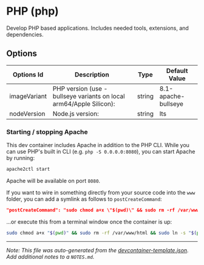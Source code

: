 
# PHP (php)

Develop PHP based applications. Includes needed tools, extensions, and dependencies.

## Options

| Options Id | Description | Type | Default Value |
|-----|-----|-----|-----|
| imageVariant | PHP version (use -bullseye variants on local arm64/Apple Silicon): | string | 8.1-apache-bullseye |
| nodeVersion | Node.js version: | string | lts |

### Starting / stopping Apache

This dev container includes Apache in addition to the PHP CLI. While you can use PHP's built in CLI (e.g. `php -S 0.0.0.0:8080`), you can start Apache by running:

```bash
apache2ctl start
```

Apache will be available on port `8080`.

If you want to wire in something directly from your source code into the `www` folder, you can add a symlink as follows to `postCreateCommand`:

```json
"postCreateCommand": "sudo chmod a+x \"$(pwd)\" && sudo rm -rf /var/www/html && sudo ln -s \"$(pwd)\" /var/www/html"
```

...or execute this from a terminal window once the container is up:

```bash
sudo chmod a+x "$(pwd)" && sudo rm -rf /var/www/html && sudo ln -s "$(pwd)" /var/www/html
```

---

_Note: This file was auto-generated from the [devcontainer-template.json](https://github.com/devcontainers/templates/blob/main/src/php/devcontainer-template.json).  Add additional notes to a `NOTES.md`._

